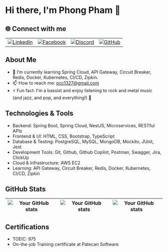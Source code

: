 # Hi there, I'm Phong Pham 👋

## 🌐 Connect with me
<div align="center">
  <table>
    <tr>
      <td align="center">
        <a href="https://www.linkedin.com/in/peguin/" target="_blank">
          <img src="https://img.shields.io/badge/LinkedIn-%230A66C2.svg?style=for-the-badge&logo=linkedin&logoColor=white" alt="LinkedIn">
        </a>
      </td>
      <td align="center">
        <a href="https://facebook.com/leopeguin818" target="_blank">
          <img src="https://img.shields.io/badge/Facebook-%231877F2?style=for-the-badge&logo=facebook&logoColor=white" alt="Facebook">
        </a>
      </td>
      <td align="center">
        <a href="discordapp.com/users/924632491275485185" target="_blank">
          <img src="https://img.shields.io/badge/Discord-%237289DA?style=for-the-badge&logo=discord&logoColor=white" alt="Discord">
        </a>
      </td>
      <td align="center">
        <a href="https://github.com/peguin818" target="_blank">
          <img src="https://img.shields.io/badge/GitHub-%23121011?style=for-the-badge&logo=github&logoColor=white" alt="GitHub">
        </a>
      </td>
  </table>
</div>

## About Me
- 🌱 I’m currently learning Spring Cloud, API Gateway, Circuit Breaker, Redis, Docker, Kubernetes, CI/CD, Zipkin.
- 📫 How to reach me: [pcc1327@gmail.com](mailto:pcc1327@gmail.com)
- ⚡ Fun fact: I'm a bassist and enjoy listening to rock and metal music (and jazz, and pop, and everything!) 🎸

## Technologies & Tools
- Backend: Spring Boot, Spring Cloud, NestJS, Microservices, RESTful APIs
- Frontend & UI: HTML, CSS, Bootstrap, TypeScript
- Database & Testing: PostgreSQL, MySQL, MongoDB, Mockito, JUnit, Jest
- Development Tools: Git, Github, Github Copilot, Postman, Swagger, Jira, ClickUp
- Cloud & Infrastructure: AWS EC2
- Learning: API Gateway, Circuit Breaker, Redis, Docker, Kubernetes, CI/CD, Zipkin

## GitHub Stats
| ![Your GitHub stats](https://github-readme-stats.vercel.app/api?username=peguin818&show_icons=true&theme=radical&hide_border=true&include_all_commits=true)  | ![Your GitHub stats](https://github-profile-summary-cards.vercel.app/api/cards/repos-per-language?username=peguin818&show_icons=true&theme=radical) | ![Your GitHub stats](https://github-readme-stats.vercel.app/api/top-langs/?username=peguin818&hide=html&hide_border=true&layout=compact&langs_count=6&theme=radical) |
| ------------- | ------------- | ------------- |

## Certifications
- TOEIC: 975
- On-the-job Training certificate at Patecan Software




<!--
**peguin818/peguin818** is a ✨ _special_ ✨ repository because its `README.md` (this file) appears on your GitHub profile.

Here are some ideas to get you started:

- 🔭 I’m currently working on ...
- 🌱 I’m currently learning ...
- 👯 I’m looking to collaborate on ...
- 🤔 I’m looking for help with ...
- 💬 Ask me about ...
- 📫 How to reach me: ...
- 😄 Pronouns: ...
- ⚡ Fun fact: ...
-->

